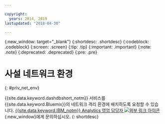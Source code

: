 ```yaml
---

copyright:
  years: 2014, 2019
lastupdated: "2018-04-30"

---
```


<!-- Attribute definitions --> 
{:new_window: target="_blank"}
{:shortdesc: .shortdesc}
{:codeblock: .codeblock}
{:screen: .screen}
{:tip: .tip}
{:important: .important}
{:note: .note}
{:deprecated: .deprecated}
{:pre: .pre}

# 사설 네트워크 환경
{: #priv_net_env}

{{site.data.keyword.dashdbshort_notm}} 서비스를 {{site.data.keyword.Bluemix}}의 네트워크 격리 환경에 배치하도록 요청할 수 있습니다. [{{site.data.keyword.IBM_notm}} Analytics 영업 담당자 ![외부 링크 아이콘](../../icons/launch-glyph.svg "외부 링크 아이콘")](https://www.ibm.com/connect/ibm/us/en/?lnk=fcw){:new_window}에게 문의하십시오.
{: shortdesc}
